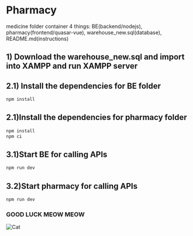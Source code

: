 # Pharmacy

medicine folder container 4 things: BE(backend/nodejs), pharmacy(frontend/quasar-vue), warehouse_new.sql(database), README.md(instructions)

## 1) Download the warehouse_new.sql and import into XAMPP and run XAMPP server

## 2.1) Install the dependencies for BE folder

```bash
npm install
```

## 2.1)Install the dependencies for pharmacy folder

```bash
npm install
npm ci
```

## 3.1)Start BE for calling APIs

```bash
npm run dev
```

## 3.2)Start pharmacy for calling APIs

```bash
npm run dev
```

### GOOD LUCK MEOW MEOW

![Cat](https://myoctocat.com/assets/images/base-octocat.svg)
